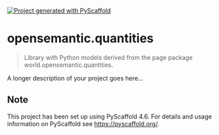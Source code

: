 <!-- These are examples of badges you might want to add to your README:
     please update the URLs accordingly

[![Built Status](https://api.cirrus-ci.com/github/<USER>/opensemantic.quantities.svg?branch=main)](https://cirrus-ci.com/github/<USER>/opensemantic.quantities)
[![ReadTheDocs](https://readthedocs.org/projects/opensemantic.quantities/badge/?version=latest)](https://opensemantic.quantities.readthedocs.io/en/stable/)
[![Coveralls](https://img.shields.io/coveralls/github/<USER>/opensemantic.quantities/main.svg)](https://coveralls.io/r/<USER>/opensemantic.quantities)
[![PyPI-Server](https://img.shields.io/pypi/v/opensemantic.quantities.svg)](https://pypi.org/project/opensemantic.quantities/)
[![Conda-Forge](https://img.shields.io/conda/vn/conda-forge/opensemantic.quantities.svg)](https://anaconda.org/conda-forge/opensemantic.quantities)
[![Monthly Downloads](https://pepy.tech/badge/opensemantic.quantities/month)](https://pepy.tech/project/opensemantic.quantities)
[![Twitter](https://img.shields.io/twitter/url/http/shields.io.svg?style=social&label=Twitter)](https://twitter.com/opensemantic.quantities)
-->

[![Project generated with PyScaffold](https://img.shields.io/badge/-PyScaffold-005CA0?logo=pyscaffold)](https://pyscaffold.org/)

# opensemantic.quantities

> Library with Python models derived from the page package world.opensemantic.quantities.

A longer description of your project goes here...


<!-- pyscaffold-notes -->

## Note

This project has been set up using PyScaffold 4.6. For details and usage
information on PyScaffold see https://pyscaffold.org/.
